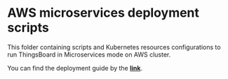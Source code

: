 # AWS microservices deployment scripts

This folder containing scripts and Kubernetes resources configurations to run ThingsBoard in Microservices mode on AWS cluster.

You can find the deployment guide by the [**link**](https://thingsboard.io/docs/user-guide/install/cluster/aws-microservices-setup/).